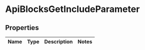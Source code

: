 

# ApiBlocksGetIncludeParameter


## Properties

| Name | Type | Description | Notes |
|------------ | ------------- | ------------- | -------------|



